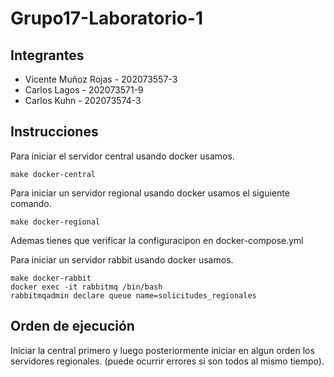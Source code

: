 # Grupo17-Laboratorio-1

## Integrantes
* Vicente Muñoz Rojas - 202073557-3
* Carlos Lagos - 202073571-9
* Carlos Kuhn - 202073574-3

## Instrucciones 
Para iniciar el servidor central usando docker usamos.
```
make docker-central
```
Para iniciar un servidor regional usando docker usamos el siguiente comando. 
```
make docker-regional
```
Ademas tienes que verificar la configuracipon en docker-compose.yml

Para iniciar un servidor rabbit usando docker usamos.
```
make docker-rabbit
docker exec -it rabbitmq /bin/bash
rabbitmqadmin declare queue name=solicitudes_regionales
```
## Orden de ejecución
Iniciar la central primero y luego posteriormente iniciar en algun orden los servidores regionales. (puede ocurrir errores si son todos al mismo tiempo).
